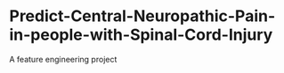 # Predict-Central-Neuropathic-Pain-in-people-with-Spinal-Cord-Injury
A feature engineering project
# 
